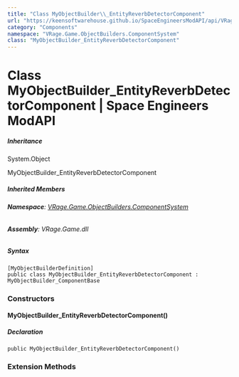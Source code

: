 ```yaml
---
title: "Class MyObjectBuilder\\_EntityReverbDetectorComponent"
url: "https://keensoftwarehouse.github.io/SpaceEngineersModAPI/api/VRage.Game.ObjectBuilders.ComponentSystem.MyObjectBuilder_EntityReverbDetectorComponent.html"
category: "Components"
namespace: "VRage.Game.ObjectBuilders.ComponentSystem"
class: "MyObjectBuilder_EntityReverbDetectorComponent"
---
```


# Class MyObjectBuilder\_EntityReverbDetectorComponent | Space Engineers ModAPI

##### Inheritance

System.Object

MyObjectBuilder\_EntityReverbDetectorComponent

##### Inherited Members

###### **Namespace**: [VRage.Game.ObjectBuilders.ComponentSystem](https://keensoftwarehouse.github.io/SpaceEngineersModAPI/api/VRage.Game.ObjectBuilders.ComponentSystem.html)

###### **Assembly**: VRage.Game.dll

##### Syntax

```
[MyObjectBuilderDefinition]
public class MyObjectBuilder_EntityReverbDetectorComponent : MyObjectBuilder_ComponentBase
```

### Constructors

#### MyObjectBuilder\_EntityReverbDetectorComponent()

##### Declaration

```
public MyObjectBuilder_EntityReverbDetectorComponent()
```

### Extension Methods